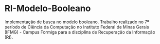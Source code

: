 # RI-Modelo-Booleano
Implementação de busca no modelo booleano. Trabalho realizado no 7º período de Ciência da Computação no Instituto Federal de Minas Gerais (IFMG) - Campus Formiga para a disciplina de Recuperação da Informação (RI).
